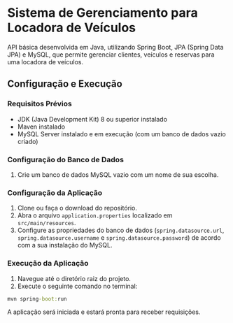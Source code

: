 # Sistema de Gerenciamento para Locadora de Veículos

API básica desenvolvida em Java, utilizando Spring Boot, JPA (Spring Data JPA) e MySQL, que permite gerenciar clientes, veículos e reservas para uma locadora de veículos.

## Configuração e Execução

### Requisitos Prévios
- JDK (Java Development Kit) 8 ou superior instalado
- Maven instalado
- MySQL Server instalado e em execução (com um banco de dados vazio criado)

### Configuração do Banco de Dados
1. Crie um banco de dados MySQL vazio com um nome de sua escolha.

### Configuração da Aplicação
1. Clone ou faça o download do repositório.
2. Abra o arquivo `application.properties` localizado em `src/main/resources`.
3. Configure as propriedades do banco de dados (`spring.datasource.url`, `spring.datasource.username` e `spring.datasource.password`) de acordo com a sua instalação do MySQL.

### Execução da Aplicação
1. Navegue até o diretório raiz do projeto.
2. Execute o seguinte comando no terminal:

```cmd
mvn spring-boot:run
```
A aplicação será iniciada e estará pronta para receber requisições.
